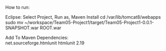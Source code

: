 How to run:

Eclipse: Select Project, Run as, Maven Install
cd /var/lib/tomcat8/webapps
sudo mv ~/workspace/Team05-Project1/target/Team05-Project1-0.0.1-SNAPSHOT.war ROOT.war


Add To Maven Dependencies:
<dependency>  
	    <groupId>net.sourceforge.htmlunit</groupId>
	    <artifactId>htmlunit</artifactId>
	    <version>2.19</version>
	</dependency>
